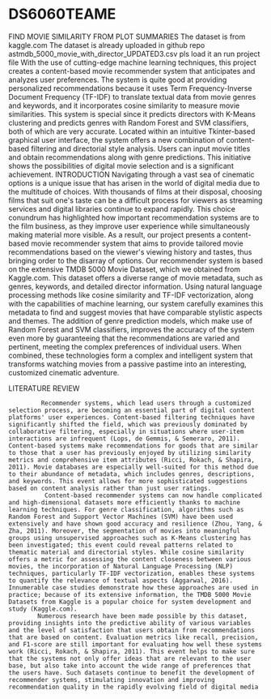 # DS6060TEAME
 FIND MOVIE SIMILARITY FROM PLOT SUMMARIES
 The dataset is from kaggle.com
 The dataset is already uploaded in github repo astmdb_5000_movie_with_director_UPDATED3.csv pls load it an run project file
With the use of cutting-edge machine learning techniques, this project creates a content-based movie recommender system that anticipates and analyzes user preferences. The system is quite good at providing personalized recommendations because it uses Term Frequency-Inverse Document Frequency (TF-IDF) to translate textual data from movie genres and keywords, and it incorporates cosine similarity to measure movie similarities. This system is special since it predicts directors with K-Means clustering and predicts genres with Random Forest and SVM classifiers, both of which are very accurate. Located within an intuitive Tkinter-based graphical user interface, the system offers a new combination of content-based filtering and directorial style analysis. Users can input movie titles and obtain recommendations along with genre predictions. This initiative shows the possibilities of digital movie selection and is a significant achievement.
INTRODUCTION
Navigating through a vast sea of cinematic options is a unique issue that has arisen in the world of digital media due to the multitude of choices. With thousands of films at their disposal, choosing films that suit one's taste can be a difficult process for viewers as streaming services and digital libraries continue to expand rapidly. This choice conundrum has highlighted how important recommendation systems are to the film business, as they improve user experience while simultaneously making material more visible. As a result, our project presents a content-based movie recommender system that aims to provide tailored movie recommendations based on the viewer's viewing history and tastes, thus bringing order to the disarray of options.
Our recommender system is based on the extensive TMDB 5000 Movie Dataset, which we obtained from Kaggle.com. This dataset offers a diverse range of movie metadata, such as genres, keywords, and detailed director information. Using natural language processing methods like cosine similarity and TF-IDF vectorization, along with the capabilities of machine learning, our system carefully examines this metadata to find and suggest movies that have comparable stylistic aspects and themes.
The addition of genre prediction models, which make use of Random Forest and SVM classifiers, improves the accuracy of the system even more by guaranteeing that the recommendations are varied and pertinent, meeting the complex preferences of individual users. When combined, these technologies form a complex and intelligent system that transforms watching movies from a passive pastime into an interesting, customized cinematic adventure.

LITERATURE REVIEW

             Recommender systems, which lead users through a customized selection process, are becoming an essential part of digital content platforms' user experiences. Content-based filtering techniques have significantly shifted the field, which was previously dominated by collaborative filtering, especially in situations where user-item interactions are infrequent (Lops, de Gemmis, & Semeraro, 2011). Content-based systems make recommendations for goods that are similar to those that a user has previously enjoyed by utilizing similarity metrics and comprehensive item attributes (Ricci, Rokach, & Shapira, 2011). Movie databases are especially well-suited for this method due to their abundance of metadata, which includes genres, descriptions, and keywords. This event allows for more sophisticated suggestions based on content analysis rather than just user ratings. 
              Content-based recommender systems can now handle complicated and high-dimensional datasets more efficiently thanks to machine learning techniques. For genre classification, algorithms such as Random Forest and Support Vector Machines (SVM) have been used extensively and have shown good accuracy and resilience (Zhou, Yang, & Zha, 2011). Moreover, the segmentation of movies into meaningful groups using unsupervised approaches such as K-Means clustering has been investigated; this event could reveal patterns related to thematic material and directorial styles. While cosine similarity offers a metric for assessing the content closeness between various movies, the incorporation of Natural Language Processing (NLP) techniques, particularly TF-IDF vectorization, enables these systems to quantify the relevance of textual aspects (Aggarwal, 2016). Innumerable case studies demonstrate how these approaches are used in practice; because of its extensive information, the TMDB 5000 Movie Datasets from Kaggle is a popular choice for system development and study (Kaggle.com). 
            Numerous research have been made possible by this dataset, providing insights into the predictive ability of various variables and the level of satisfaction that users obtain from recommendations that are based on content. Evaluation metrics like recall, precision, and F1-score are still important for evaluating how well these systems work (Ricci, Rokach, & Shapira, 2011). This event helps to make sure that the systems not only offer ideas that are relevant to the user base, but also take into account the wide range of preferences that the users have. Such datasets continue to benefit the development of recommender systems, stimulating innovation and improving recommendation quality in the rapidly evolving field of digital media 
